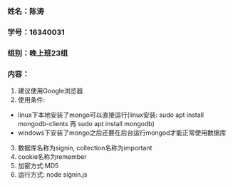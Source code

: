 ### 姓名：陈涛
### 学号：16340031
### 组别：晚上班23组
### 内容：
1. 建议使用Google浏览器
2. 使用条件: 
  - linux下本地安装了mongo可以直接运行(linux安装: sudo apt install mongodb-clients 再 sudo apt install mongodb)
  - windows下安装了mongo之后还要在后台运行mongod才能正常使用数据库
3. 数据库名称为signin, collection名称为important
4. cookie名称为remember
5. 加密方式:MD5
6. 运行方式: node signin.js